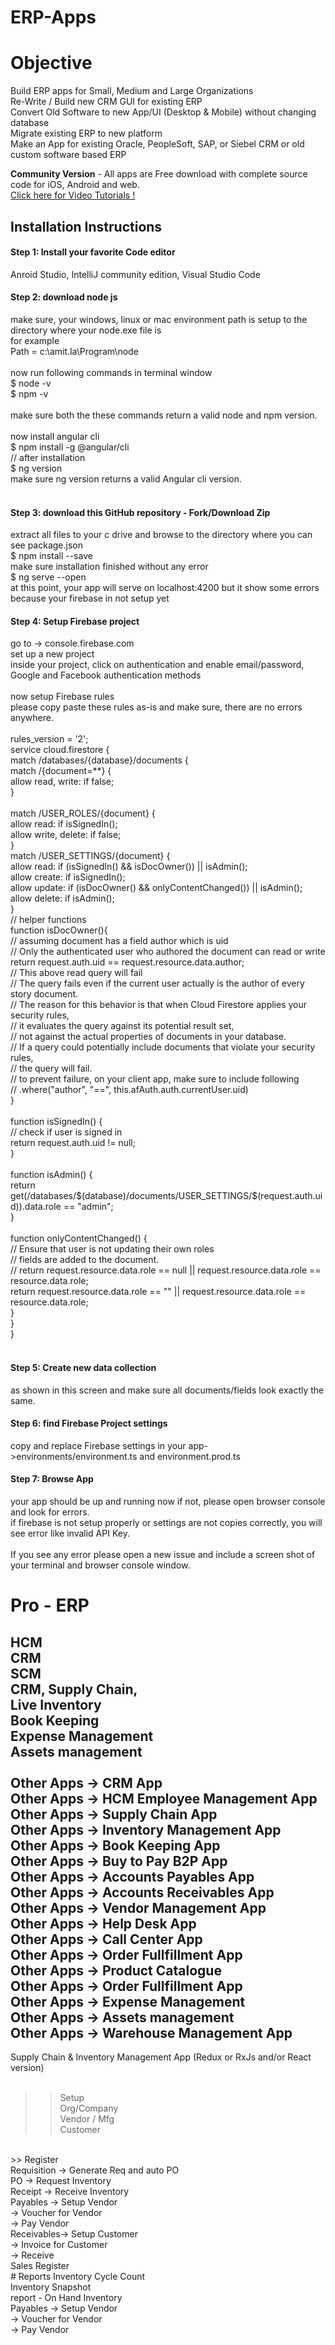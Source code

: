 # ERP-Apps
# Objective
Build ERP apps for Small, Medium and Large Organizations<br/>
Re-Write / Build new CRM GUI for existing ERP<br/>
Convert Old Software to new App/UI (Desktop & Mobile) without changing database<br/>
Migrate existing ERP to new platform<br/>
Make an App for existing Oracle, PeopleSoft, SAP, or Siebel CRM or old custom software based ERP<br/>

<b>Community Version</b> - All apps are Free download with complete source code for iOS, Android and web.<br>
<a href="https://www.youtube.com/playlist?list=PLp0TENYyY8lHNMTAlrfVQKzAvQo3yzHYk">Click here for Video Tutorials !</a>
<br/>
<h2>Installation Instructions</h2>
<h4>Step 1: Install your favorite Code editor</h4>
Anroid Studio, IntelliJ community edition, Visual Studio Code
<h4>Step 2: download node js </h4>
make sure, your windows, linux or mac environment path is setup to the directory where your node.exe file is<br>
for example<br>
Path  = c:\amit.la\Program\node<br><br>
now run following commands in terminal window<br>
$ node -v<br>
$ npm -v<br><br>
make sure both the these commands return a valid node and npm version.<br><br>
now install angular cli<br>
$ npm install -g @angular/cli<br>
// after installation<br>
$ ng version<br>
make sure ng version returns a valid Angular cli version.<br><br>
<h4>Step 3: download this GitHub repository - Fork/Download Zip </h4>
extract all files to your c drive and browse to the directory where you can see package.json<br>
$ npm install --save<br>
make sure installation finished without any error<br>
$ ng serve --open<br>
at this point, your app will serve on localhost:4200 but it show some errors because your firebase in not setup yet<br>
<h4>Step 4: Setup Firebase project </h4>
go to -> console.firebase.com<br>
set up a new project<br>
inside your project, click on authentication and enable
email/password, Google and Facebook authentication methods<br><br>
now setup Firebase rules<br>
please copy paste these rules as-is and make sure, there are no errors anywhere.<br><br>
rules_version = '2';<br/>
service cloud.firestore {<br/>
  match /databases/{database}/documents {<br/>
    match /{document=**} {<br/>
      allow read, write: if false;<br/>
    }<br/>
    <br/>
  match /USER_ROLES/{document} {<br/>
   allow read: if isSignedIn();<br/>
   allow write, delete: if false;<br/>
   }<br/>
   match /USER_SETTINGS/{document} {<br/>
   allow read: if (isSignedIn() && isDocOwner()) || isAdmin();<br/>
   allow create: if isSignedIn();<br/>
   allow update: if (isDocOwner() && onlyContentChanged()) || isAdmin();<br/>
   allow delete: if isAdmin();<br/>
   }<br/>
  // helper functions<br/>
    function isDocOwner(){<br/>
    // assuming document has a field author which is uid<br/>
    // Only the authenticated user who authored the document can read or write<br/>
    	return request.auth.uid == request.resource.data.author;<br/>
      // This above read query will fail<br/>
    // The query fails even if the current user actually is the author of every story document.<br/>
    //  The reason for this behavior is that when Cloud Firestore applies your security rules, <br/>
    //  it evaluates the query against its potential result set,<br/>
    //   not against the actual properties of documents in your database. <br/>
    //   If a query could potentially include documents that violate your security rules, <br/>
    //   the query will fail.<br/>
    //   to prevent failure, on your client app, make sure to include following<br/>
    //   .where("author", "==", this.afAuth.auth.currentUser.uid)<br/>
    }<br/>
    <br/>
    function isSignedIn() {<br/>
    // check if user is signed in<br/>
          return request.auth.uid != null;<br/>
    }<br/>
    <br/>
    function isAdmin() {<br/>
    return get(/databases/$(database)/documents/USER_SETTINGS/$(request.auth.uid)).data.role == "admin";<br/>
    }<br/>
    <br/>
    function onlyContentChanged() {<br/>
          // Ensure that user is not updating their own roles<br/>
          // fields are added to the document.<br/>
            // return request.resource.data.role == null || request.resource.data.role == resource.data.role;<br/>
            return request.resource.data.role == "" || request.resource.data.role == resource.data.role;<br/>
    }<br/>
}<br/>
}<br/><br/>
<h4>Step 5: Create new data collection</h4>
as shown in this screen and make sure all documents/fields look exactly the same.<br/>
<h4>Step 6: find Firebase Project settings</h4>
copy and replace Firebase settings in your app->environments/environment.ts and environment.prod.ts<br/>

<h4>Step 7: Browse App </h4>
your app should be up and running now if not, please open browser console and look for errors.<br>
if firebase is not setup properly or settings are not copies correctly, you will see error like invalid API Key.<br><br>
If you see any error please open a new issue and include a screen shot of your terminal and browser console window.

# Pro - ERP
HCM<br/>
CRM<br/>
SCM<br/>
CRM, Supply Chain,<br/>
Live Inventory<br/>
Book Keeping<br/>
Expense Management<br/>
Assets management<br/>
<br/>
Other Apps -> CRM App<br/>
Other Apps -> HCM Employee Management App<br/>
Other Apps -> Supply Chain App<br/>
Other Apps -> Inventory Management App<br/>
Other Apps -> Book Keeping App<br/>
Other Apps -> Buy to Pay B2P App<br/>
Other Apps -> Accounts Payables App<br/>
Other Apps -> Accounts Receivables App<br/>
Other Apps -> Vendor Management App<br/>
Other Apps -> Help Desk App<br/>
Other Apps -> Call Center App<br/>
Other Apps -> Order Fullfillment App<br/>
Other Apps -> Product Catalogue<br/>
Other Apps -> Order Fullfillment App<br/>
Other Apps -> Expense Management<br/>
Other Apps -> Assets management<br/>
Other Apps -> Warehouse Management App<br/>
--------------------
Supply Chain & Inventory Management App (Redux or RxJs and/or React version)<br/><br/>
>> Setup<br/>
Org/Company<br/>
Vendor / Mfg<br/>
Customer<br/>
<br/>
>> Register<br/>
Requisition -> Generate Req and auto PO<br/>
PO  -> Request Inventory<br/>
Receipt -> Receive Inventory<br/>
Payables -> Setup Vendor<br/>
        -> Voucher for Vendor<br/>
        -> Pay Vendor<br/>
Receivables-> Setup Customer<br/>
        -> Invoice for Customer<br/>
        -> Receive<br/>
Sales Register<br/>
# Reports
Inventory Cycle Count<br/>
Inventory Snapshot<br/>
report - On Hand Inventory<br/>
Payables -> Setup Vendor<br/>
        -> Voucher for Vendor<br/>
        -> Pay Vendor<br/>

